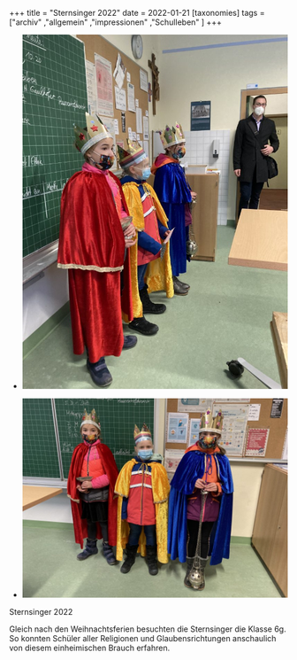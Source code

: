 +++
title = "Sternsinger 2022"
date = 2022-01-21
[taxonomies]
tags = ["archiv" ,"allgemein" ,"impressionen" ,"Schulleben" ]
+++

- [![](images/IMG_1832-768x1024.jpg)](https://volksschule-partenkirchen.de/wp-content/uploads/IMG_1832-scaled.jpg)
    
- [![](images/IMG_1833-1024x768.jpg)](https://volksschule-partenkirchen.de/wp-content/uploads/IMG_1833-scaled.jpg)
    

Sternsinger 2022

Gleich nach den Weihnachtsferien besuchten die Sternsinger die Klasse 6g. So konnten Schüler aller Religionen und Glaubensrichtungen anschaulich von diesem einheimischen Brauch erfahren.
